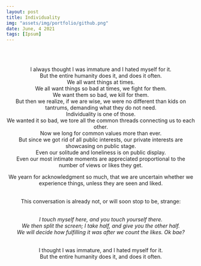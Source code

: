 ```yaml
---
layout: post
title: Individuality
img: "assets/img/portfolio/github.png"
date: June, 4 2021
tags: [Ipsum]
---
```


<br><br>
<div align="center">



I always thought I was immature and I hated myself for it.<br>
But the entire humanity does it, and does it often.<br>
We all want things at times.<br>
We all want things so bad at times, we fight for them.<br>
We want them so bad, we kill for them. <br>
But then we realize, if we are wise, we were no different than kids on tantrums, demanding what they do not need.<br>
Individuality is one of those.<br>
We wanted it so bad, we tore all the common threads connecting us to each other.<br>
Now we long for common values more than ever.<br>
But since we got rid of all public interests, our private interests are showcasing on public stage.<br>
Even our solitude and loneliness is on public display.<br>
Even our most intimate moments are appreciated proportional to the number of views or likes they get.<br> 

We yearn for acknowledgment so much, that we are uncertain whether we experience things, unless they are seen and liked.<br><br>

This conversation is already not, or will soon stop to be, strange:<br><br>
  
<em>I touch myself here, and you touch yourself there.<br>
We then split the screen; I take half, and give you the other half.<br>
We will decide how fulfilling it was after we count the likes. Ok bae? </em><br><br>
  
I thought I was immature, and I hated myself for it.<br>
But the entire humanity does it, and does it often.<br>

</div>
<br><br>
<br><br>
<br><br>
<br><br>
<br><br>
<br><br>
